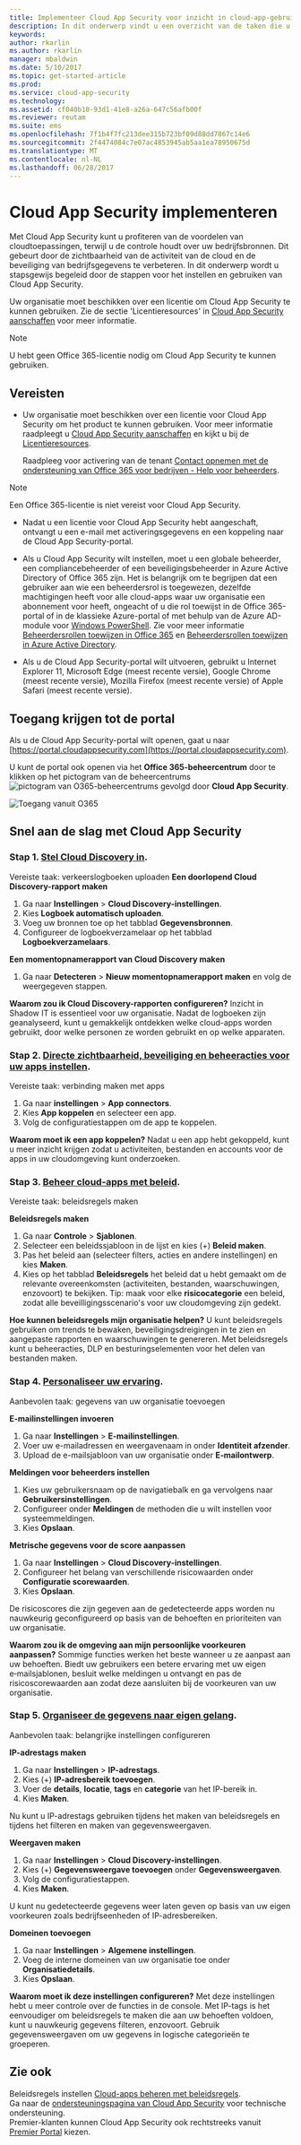```yaml
---
title: Implementeer Cloud App Security voor inzicht in cloud-app-gebruik en controle | Microsoft-documenten
description: In dit onderwerp vindt u een overzicht van de taken die u moet uitvoeren om aan de slag te gaan met Cloud App Security.
keywords: 
author: rkarlin
ms.author: rkarlin
manager: mbaldwin
ms.date: 5/10/2017
ms.topic: get-started-article
ms.prod: 
ms.service: cloud-app-security
ms.technology: 
ms.assetid: cf040b18-93d1-41e8-a26a-647c56afb00f
ms.reviewer: reutam
ms.suite: ems
ms.openlocfilehash: 7f1b4f7fc213dee315b723bf09d88dd7867c14e6
ms.sourcegitcommit: 2f4474084c7e07ac4853945ab5aa1ea78950675d
ms.translationtype: MT
ms.contentlocale: nl-NL
ms.lasthandoff: 06/28/2017
---
```

# <a name="deploy-cloud-app-security"></a>Cloud App Security implementeren
Met Cloud App Security kunt u profiteren van de voordelen van cloudtoepassingen, terwijl u de controle houdt over uw bedrijfsbronnen. Dit gebeurt door de zichtbaarheid van de activiteit van de cloud en de beveiliging van bedrijfsgegevens te verbeteren. In dit onderwerp wordt u stapsgewijs begeleid door de stappen voor het instellen en gebruiken van Cloud App Security.  

Uw organisatie moet beschikken over een licentie om Cloud App Security te kunnen gebruiken. Zie de sectie 'Licentieresources' in [Cloud App Security aanschaffen](https://www.microsoft.com/en-us/cloud-platform/cloud-app-security) voor meer informatie.  

>[!NOTE]
>U hebt geen Office 365-licentie nodig om Cloud App Security te kunnen gebruiken.  

## <a name="prerequisites"></a>Vereisten  
  
-   Uw organisatie moet beschikken over een licentie voor Cloud App Security om het product te kunnen gebruiken. Voor meer informatie raadpleegt u [Cloud App Security aanschaffen](https://www.microsoft.com/server-cloud/products/cloud-app-security/default.aspx) en kijkt u bij de [Licentieresources](https://www.microsoft.com/server-cloud/products/cloud-app-security/default.aspx).  
  
     Raadpleeg voor activering van de tenant [Contact opnemen met de ondersteuning van Office 365 voor bedrijven - Help voor beheerders](https://support.office.com/article/Contact-Office-365-for-business-support-Admin-Help-32a17ca7-6fa0-4870-8a8d-e25ba4ccfd4b).  
  
> [!NOTE] 
> Een Office 365-licentie is niet vereist voor Cloud App Security.  
  
-   Nadat u een licentie voor Cloud App Security hebt aangeschaft, ontvangt u een e-mail met activeringsgegevens en een koppeling naar de Cloud App Security-portal.  
  
-   Als u Cloud App Security wilt instellen, moet u een globale beheerder, een compliancebeheerder of een beveiligingsbeheerder in Azure Active Directory of Office 365 zijn. Het is belangrijk om te begrijpen dat een gebruiker aan wie een beheerdersrol is toegewezen, dezelfde machtigingen heeft voor alle cloud-apps waar uw organisatie een abonnement voor heeft, ongeacht of u die rol toewijst in de Office 365-portal of in de klassieke Azure-portal of met behulp van de Azure AD-module voor [Windows PowerShell](https://technet.microsoft.com/library/mt736914.aspx). Zie voor meer informatie [Beheerdersrollen toewijzen in Office 365](https://support.office.com/article/Assigning-admin-roles-in-Office-365-eac4d046-1afd-4f1a-85fc-8219c79e1504) en [Beheerdersrollen toewijzen in Azure Active Directory](https://azure.microsoft.com/documentation/articles/active-directory-assign-admin-roles/).  
  
-   Als u de Cloud App Security-portal wilt uitvoeren, gebruikt u Internet Explorer 11, Microsoft Edge (meest recente versie), Google Chrome (meest recente versie), Mozilla Firefox (meest recente versie) of Apple Safari (meest recente versie).  

## <a name="to-access-the-portal"></a>Toegang krijgen tot de portal

Als u de Cloud App Security-portal wilt openen, gaat u naar [https://portal.cloudappsecurity.com](https://portal.cloudappsecurity.com).  
  
U kunt de portal ook openen via het **Office 365-beheercentrum** door te klikken op het pictogram van de beheercentrums ![pictogram van O365-beheercentrums](./media/o365-admin-centers-icon.png "pictogram van O365-beheercentrums") gevolgd door **Cloud App Security**.  
  
![Toegang vanuit O365](./media/access-from-o365.png "Toegang vanuit O365")  
  



## <a name="get-started-quickly-with-cloud-app-security"></a>Snel aan de slag met Cloud App Security  

 

### <a name="step-1-set-up-cloud-discoveryset-up-cloud-discoverymd"></a>Stap 1. [Stel Cloud Discovery in](set-up-cloud-discovery.md).
Vereiste taak: verkeerslogboeken uploaden **Een doorlopend Cloud Discovery-rapport maken**

 1. Ga naar **Instellingen** > **Cloud Discovery-instellingen**.
 2. Kies **Logboek automatisch uploaden**.
 3. Voeg uw bronnen toe op het tabblad **Gegevensbronnen**.
 4. Configureer de logboekverzamelaar op het tabblad **Logboekverzamelaars**.
 
 **Een momentopnamerapport van Cloud Discovery maken**

 1. Ga naar **Detecteren** > **Nieuw momentopnamerapport maken** en volg de weergegeven stappen.

**Waarom zou ik Cloud Discovery-rapporten configureren?**
Inzicht in Shadow IT is essentieel voor uw organisatie.
Nadat de logboeken zijn geanalyseerd, kunt u gemakkelijk ontdekken welke cloud-apps worden gebruikt, door welke personen ze worden gebruikt en op welke apparaten.


### <a name="step-2-set-instant-visibility-protection-and-governance-actions-for-your-appsenable-instant-visibility-protection-and-governance-actions-for-your-appsmd"></a>Stap 2. [Directe zichtbaarheid, beveiliging en beheeracties voor uw apps instellen](enable-instant-visibility-protection-and-governance-actions-for-your-apps.md).
Vereiste taak: verbinding maken met apps

1. Ga naar **instellingen** > **App connectors**.
2. Kies **App koppelen** en selecteer een app.
3. Volg de configuratiestappen om de app te koppelen.

**Waarom moet ik een app koppelen?**
Nadat u een app hebt gekoppeld, kunt u meer inzicht krijgen zodat u activiteiten, bestanden en accounts voor de apps in uw cloudomgeving kunt onderzoeken.


### <a name="step-3-control-cloud-apps-with-policiescontrol-cloud-apps-with-policiesmd"></a>Stap 3. [Beheer cloud-apps met beleid](control-cloud-apps-with-policies.md).
Vereiste taak: beleidsregels maken

**Beleidsregels maken**

1. Ga naar **Controle** > **Sjablonen**.
2. Selecteer een beleidssjabloon in de lijst en kies (+) **Beleid maken**.
3. Pas het beleid aan (selecteer filters, acties en andere instellingen) en kies **Maken**.
4. Kies op het tabblad **Beleidsregels** het beleid dat u hebt gemaakt om de relevante overeenkomsten (activiteiten, bestanden, waarschuwingen, enzovoort) te bekijken.
 Tip: maak voor elke **risicocategorie** een beleid, zodat alle beveilligingsscenario's voor uw cloudomgeving zijn gedekt.

**Hoe kunnen beleidsregels mijn organisatie helpen?**
U kunt beleidsregels gebruiken om trends te bewaken, beveiligingsdreigingen in te zien en aangepaste rapporten en waarschuwingen te genereren. Met beleidsregels kunt u beheeracties, DLP en besturingselementen voor het delen van bestanden maken.


### <a name="step-4-personalize-your-experiencemail-settingsmd"></a>Stap 4. [Personaliseer uw ervaring](mail-settings.md).
Aanbevolen taak: gegevens van uw organisatie toevoegen

**E-mailinstellingen invoeren**

1. Ga naar **Instellingen** > **E-mailinstellingen**.
2. Voer uw e-mailadressen en weergavenaam in onder **Identiteit afzender**.
3. Upload de e-mailsjabloon van uw organisatie onder **E‑mailontwerp**.

 **Meldingen voor beheerders instellen**

1. Kies uw gebruikersnaam op de navigatiebalk en ga vervolgens naar **Gebruikersinstellingen**.
2. Configureer onder **Meldingen** de methoden die u wilt instellen voor systeemmeldingen.
3. Kies **Opslaan**.

 **Metrische gegevens voor de score aanpassen**

1. Ga naar **Instellingen** > **Cloud Discovery-instellingen**.
2. Configureer het belang van verschillende risicowaarden onder **Configuratie scorewaarden**.
3. Kies **Opslaan**.

 De risicoscores die zijn gegeven aan de gedetecteerde apps worden nu nauwkeurig geconfigureerd op basis van de behoeften en prioriteiten van uw organisatie.

**Waarom zou ik de omgeving aan mijn persoonlijke voorkeuren aanpassen?**
Sommige functies werken het beste wanneer u ze aanpast aan uw behoeften. Biedt uw gebruikers een betere ervaring met uw eigen e‑mailsjablonen, besluit welke meldingen u ontvangt en pas de risicoscorewaarden aan zodat deze aansluiten bij de voorkeuren van uw organisatie.


### <a name="step-5-organize-the-data-according-to-your-needsip-tagsmd"></a>Stap 5. [Organiseer de gegevens naar eigen gelang](ip-tags.md).
Aanbevolen taak: belangrijke instellingen configureren

**IP-adrestags maken**

1. Ga naar **Instellingen** > **IP-adrestags**.
2. Kies (+) **IP-adresbereik toevoegen**.
3. Voer de **details**, **locatie**, **tags** en **categorie** van het IP-bereik in.
4. Kies **Maken**.

 Nu kunt u IP-adrestags gebruiken tijdens het maken van beleidsregels en tijdens het filteren en maken van gegevensweergaven.

 **Weergaven maken**

1. Ga naar **Instellingen** > **Cloud Discovery-instellingen**.
2. Kies (+) **Gegevensweergave toevoegen** onder **Gegevensweergaven**.
3. Volg de configuratiestappen.
4. Kies **Maken**.

U kunt nu gedetecteerde gegevens weer laten geven op basis van uw eigen voorkeuren zoals bedrijfseenheden of IP-adresbereiken.

**Domeinen toevoegen**

1. Ga naar **Instellingen** > **Algemene instellingen**.
2. Voeg de interne domeinen van uw organisatie toe onder **Organisatiedetails**.
3. Kies **Opslaan**.

**Waarom moet ik deze instellingen configureren?**
Met deze instellingen hebt u meer controle over de functies in de console. Met IP-tags is het eenvoudiger om beleidsregels te maken die aan uw behoeften voldoen, kunt u nauwkeurig gegevens filteren, enzovoort. Gebruik gegevensweergaven om uw gegevens in logische categorieën te groeperen.
  

## <a name="see-also"></a>Zie ook

Beleidsregels instellen [Cloud-apps beheren met beleidsregels](control-cloud-apps-with-policies.md).    
Ga naar de [ondersteuningspagina van Cloud App Security](http://support.microsoft.com/oas/default.aspx?prid=16031) voor technische ondersteuning.   
Premier-klanten kunnen Cloud App Security ook rechtstreeks vanuit [Premier Portal](https://premier.microsoft.com/) kiezen.   
